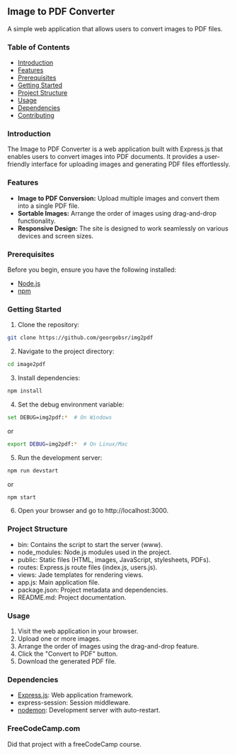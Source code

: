 ## Image to PDF Converter
A simple web application that allows users to convert images to PDF files.

### Table of Contents
* [Introduction](###Introduction)
* [Features](###Features)
* [Prerequisites](###Prerequisites)
* [Getting Started](###Getting-Started)
* [Project Structure](###Project-Structure)
* [Usage](###Usage)
* [Dependencies](###Dependencies)
* [Contributing](###Contributing)

### Introduction
The Image to PDF Converter is a web application built with Express.js that enables users to convert images into PDF documents. It provides a user-friendly interface for uploading images and generating PDF files effortlessly.

### Features
* **Image to PDF Conversion:** Upload multiple images and convert them into a single PDF file.
* **Sortable Images:** Arrange the order of images using drag-and-drop functionality.
* **Responsive Design:** The site is designed to work seamlessly on various devices and screen sizes.

### Prerequisites
Before you begin, ensure you have the following installed:
* [Node.js](https://nodejs.org/en)
* [npm](https://www.npmjs.com)

### Getting Started
1. Clone the repository:
```bash
git clone https://github.com/georgebsr/img2pdf
```
2. Navigate to the project directory:
```bash
cd image2pdf
```
3. Install dependencies:
```bash
npm install
```
4. Set the debug environment variable:
```bash
set DEBUG=img2pdf:*  # On Windows
```
or
```bash
export DEBUG=img2pdf:*  # On Linux/Mac
```
5. Run the development server:
```bash
npm run devstart
```
or
```bash
npm start
```
6. Open your browser and go to http://localhost:3000.

### Project Structure
* bin: Contains the script to start the server (www).
* node_modules: Node.js modules used in the project.
* public: Static files (HTML, images, JavaScript, stylesheets, PDFs).
* routes: Express.js route files (index.js, users.js).
* views: Jade templates for rendering views.
* app.js: Main application file.
* package.json: Project metadata and dependencies.
* README.md: Project documentation.

### Usage
1. Visit the web application in your browser.
2. Upload one or more images.
3. Arrange the order of images using the drag-and-drop feature.
4. Click the "Convert to PDF" button.
5. Download the generated PDF file.

### Dependencies
* [Express.js](https://expressjs.com): Web application framework.
* express-session: Session middleware.
* [nodemon](https://nodemon.io): Development server with auto-restart.

### FreeCodeCamp.com
Did that project with a freeCodeCamp course.

